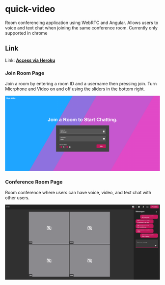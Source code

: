 # quick-video

Room conferencing application using WebRTC and Angular. Allows users to voice and text chat when joining the same conference room. Currently only supported in chrome

## Link
Link: **[Access via Heroku](https://shelf-book-app.herokuapp.com/)**


### Join Room Page
Join a room by entering a room ID and a username then pressing join. Turn Micrphone and Video on and off using the sliders in the bottom right.

![alt text](./docs/pictures/ui/join_room.PNG)

### Conference Room Page
Room conference where users can have voice, video, and text chat with other users.

![alt text](./docs/pictures/ui/conference_room.PNG)
